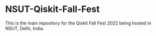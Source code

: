 # NSUT-Qiskit-Fall-Fest
This is the main repository for the Qiskit Fall Fest 2022 being hosted in NSUT, Delhi, India. 
